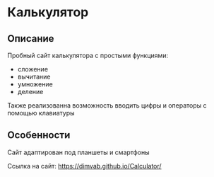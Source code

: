 # Калькулятор

## Описание
Пробный сайт калькулятора с простыми функциями:
- сложение
- вычитание
- умножение
- деление

Также реализованна возможность вводить цифры и операторы с помощью клавиатуры

## Особенности
Сайт адаптирован под планшеты и смартфоны

Ссылка на сайт:
https://dimvab.github.io/Calculator/
